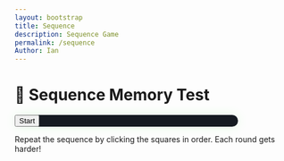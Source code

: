 ```yaml
---
layout: bootstrap
title: Sequence
description: Sequence Game
permalink: /sequence
Author: Ian
---
```


<div class="container text-center p-5">
  <h1 class="mb-4 text-success">🧠 Sequence Memory Test</h1>

  <div class="card game-card p-4 mx-auto" style="max-width: 400px;">
    <div id="grid" class="d-grid mx-auto mb-4" style="grid-template-columns: repeat(3, 80px); grid-gap: 10px;"></div>
    <button id="startSequenceBtn" class="btn btn-success">Start</button>
    <p class="mt-3 score" id="sequenceStats"></p>
  </div>

  <p class="mt-4 text-muted">Repeat the sequence by clicking the squares in order. Each round gets harder!</p>
</div>

<style>
  .game-card {
    background-color: #161b22;
    border: none;
    border-radius: 1rem;
    box-shadow: 0 0 20px rgba(0,255,0,0.1);
  }

  #grid button {
    width: 80px;
    height: 80px;
    border-radius: 0.5rem;
    background-color: #21262d;
    border: 2px solid #30363d;
    transition: background-color 0.2s;
  }

  #grid button.active {
    background-color: #2ea043;
  }

  #grid button:disabled {
    cursor: default;
  }
</style>

<script>
  const grid = document.getElementById('grid');
  const startBtn = document.getElementById('startSequenceBtn');
  const stats = document.getElementById('sequenceStats');

  let sequence = [];
  let userStep = 0;
  let level = 1;
  let buttons = [];

  function createGrid() {
    grid.innerHTML = '';
    buttons = [];
    for (let i = 0; i < 9; i++) {
      const btn = document.createElement('button');
      btn.disabled = true;
      btn.dataset.index = i;
      btn.addEventListener('click', () => handleUserInput(i));
      grid.appendChild(btn);
      buttons.push(btn);
    }
  }

  function flash(index) {
    buttons[index].classList.add('active');
    setTimeout(() => {
      buttons[index].classList.remove('active');
    }, 400);
  }

  function playSequence() {
    buttons.forEach(b => b.disabled = true);
    let i = 0;
    const interval = setInterval(() => {
      flash(sequence[i]);
      i++;
      if (i >= sequence.length) {
        clearInterval(interval);
        setTimeout(() => {
          buttons.forEach(b => b.disabled = false);
        }, 500);
      }
    }, 600);
  }

  function nextRound() {
    userStep = 0;
    const next = Math.floor(Math.random() * 9);
    sequence.push(next);
    stats.textContent = `🟢 Level ${level}`;
    playSequence();
  }

  function handleUserInput(index) {
    if (index === sequence[userStep]) {
      userStep++;
      if (userStep === sequence.length) {
        level++;
        setTimeout(nextRound, 800);
      }
    } else {
      stats.innerHTML = `❌ Wrong! You reached level <strong>${level}</strong>.`;
      sequence = [];
      level = 1;
      startBtn.textContent = "Try Again";
      buttons.forEach(b => b.disabled = true);
    }
  }

  startBtn.addEventListener('click', () => {
    createGrid();
    sequence = [];
    level = 1;
    nextRound();
    startBtn.textContent = "Restart";
  });
</script>

<script>
// filepath: /home/kasm-user/nighthawk/GameHubs/navigation/Worlds/world0.md
// ...existing code...

// --- Background Music ---
const music = new Audio('{{site.baseurl}}/assets/audio/25moomoomeadows.mp3'); // Change path as needed
music.loop = true;
music.volume = 0.5;

// Play music after first user interaction (required by browsers)
function startMusicOnce() {
  music.play().catch(() => {});
  window.removeEventListener('click', startMusicOnce);
  window.removeEventListener('keydown', startMusicOnce);
}
window.addEventListener('click', startMusicOnce);
window.addEventListener('keydown', startMusicOnce);
</script>